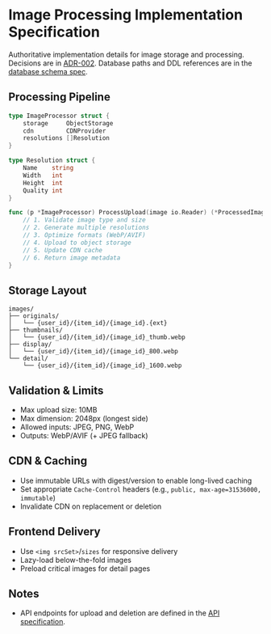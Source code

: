 # Image Processing Implementation Specification

Authoritative implementation details for image storage and processing. Decisions are in [ADR-002](../technical-decisions/adr-002-image-storage.md). Database paths and DDL references are in the [database schema spec](./database-schema.md).

## Processing Pipeline

```go
type ImageProcessor struct {
    storage     ObjectStorage
    cdn         CDNProvider
    resolutions []Resolution
}

type Resolution struct {
    Name    string
    Width   int
    Height  int
    Quality int
}

func (p *ImageProcessor) ProcessUpload(image io.Reader) (*ProcessedImage, error) {
    // 1. Validate image type and size
    // 2. Generate multiple resolutions
    // 3. Optimize formats (WebP/AVIF)
    // 4. Upload to object storage
    // 5. Update CDN cache
    // 6. Return image metadata
}
```

## Storage Layout

```
images/
├── originals/
│   └── {user_id}/{item_id}/{image_id}.{ext}
├── thumbnails/
│   └── {user_id}/{item_id}/{image_id}_thumb.webp
├── display/
│   └── {user_id}/{item_id}/{image_id}_800.webp
└── detail/
    └── {user_id}/{item_id}/{image_id}_1600.webp
```

## Validation & Limits

- Max upload size: 10MB
- Max dimension: 2048px (longest side)
- Allowed inputs: JPEG, PNG, WebP
- Outputs: WebP/AVIF (+ JPEG fallback)

## CDN & Caching

- Use immutable URLs with digest/version to enable long-lived caching
- Set appropriate `Cache-Control` headers (e.g., `public, max-age=31536000, immutable`)
- Invalidate CDN on replacement or deletion

## Frontend Delivery

- Use `<img srcSet>`/`sizes` for responsive delivery
- Lazy-load below-the-fold images
- Preload critical images for detail pages

## Notes

- API endpoints for upload and deletion are defined in the [API specification](./api-specification.md).
